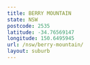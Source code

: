 ```yaml
---
title: BERRY MOUNTAIN
state: NSW
postcode: 2535
latitude: -34.76569147
longitude: 150.6495945
url: /nsw/berry-mountain/
layout: suburb
---
```

